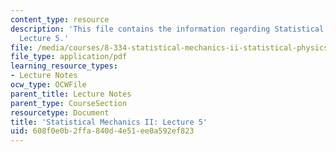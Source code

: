 ```yaml
---
content_type: resource
description: 'This file contains the information regarding Statistical Mechanics II:
  Lecture 5.'
file: /media/courses/8-334-statistical-mechanics-ii-statistical-physics-of-fields-spring-2014/608f0e0b2ffa840d4e51ee0a592ef823_MIT8_334S14_Lec5.pdf
file_type: application/pdf
learning_resource_types:
- Lecture Notes
ocw_type: OCWFile
parent_title: Lecture Notes
parent_type: CourseSection
resourcetype: Document
title: 'Statistical Mechanics II: Lecture 5'
uid: 608f0e0b-2ffa-840d-4e51-ee0a592ef823
---
```

